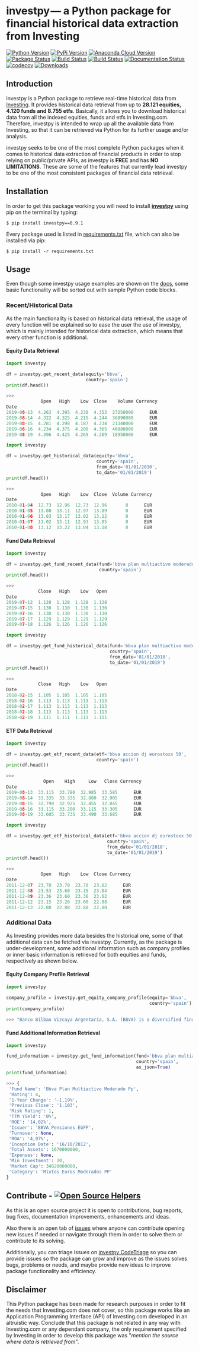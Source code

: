 # investpy — a Python package for financial historical data extraction from Investing

[![Python Version](https://img.shields.io/pypi/pyversions/investpy.svg)](https://pypi.org/project/investpy/)
[![PyPi Version](https://img.shields.io/pypi/v/investpy.svg)](https://pypi.org/project/investpy/)
[![Anaconda Cloud Version](https://anaconda.org/alvarob96/investpy/badges/version.svg)](https://anaconda.org/alvarob96/investpy)
[![Package Status](https://img.shields.io/pypi/status/investpy.svg)](https://pypi.org/project/investpy/)
[![Build Status](https://dev.azure.com/alvarob96/alvarob96/_apis/build/status/alvarob96.investpy?branchName=master)](https://dev.azure.com/alvarob96/alvarob96/_build?definitionId=1&_a=summary)
[![Build Status](https://img.shields.io/travis/alvarob96/investpy/master.svg?label=Travis%20CI&logo=travis&logoColor=white)](https://travis-ci.org/alvarob96/investpy)
[![Documentation Status](https://readthedocs.org/projects/investpy/badge/?version=latest)](https://investpy.readthedocs.io/)
[![codecov](https://codecov.io/gh/alvarob96/investpy/branch/master/graph/badge.svg)](https://codecov.io/gh/alvarob96/investpy)
[![Downloads](https://img.shields.io/pypi/dm/investpy.svg?maxAge=2592000&label=installs&color=%2327B1FF)](https://pypistats.org/packages/investpy)

## Introduction


investpy is a Python package to retrieve real-time historical data from [Investing](https://www.investing.com/). 
It provides historical data retrieval from up to **28.121 equities, 4.120 funds and 8.755 etfs**. Basically, 
it allows you to download historical data from all the indexed equities, funds and etfs in Investing.com. Therefore,
investpy is intended to wrap up all the available data from Investing, so that it can be retrieved via Python for 
its further usage and/or analysis.

investpy seeks to be one of the most complete Python packages when it comes to historical data extraction of financial
products in order to stop relying on public/private APIs, as investpy is **FREE** and has **NO LIMITATIONS**. These
are some of the features that currently lead investpy to be one of the most consistent packages of financial data retrieval.

## Installation

In order to get this package working you will need to install [**investpy**](https://pypi.org/project/investpy/) using 
pip on the terminal by typing:

``$ pip install investpy==0.9.1``

Every package used is listed in [requirements.txt](https://github.com/alvarob96/investpy/blob/master/requirements.txt) 
file, which can also be installed via pip:

``$ pip install -r requirements.txt``

## Usage

Even though some investpy usage examples are shown on the [docs](https://investpy.readthedocs.io/equities.html), 
some basic functionality will be sorted out with sample Python code blocks.

### Recent/Historical Data

As the main functionality is based on historical data retrieval, the usage of every function will be explained so to 
ease the user the use of investpy, which is mainly intended for historical data extraction, which means that every 
other function is additional.

#### Equity Data Retrieval

```python
import investpy

df = investpy.get_recent_data(equity='bbva',
                              country='spain')
print(df.head())

>>>
             Open   High    Low  Close    Volume Currency
Date                                                     
2019-08-13  4.263  4.395  4.230  4.353  27250000      EUR
2019-08-14  4.322  4.325  4.215  4.244  36890000      EUR
2019-08-15  4.281  4.298  4.187  4.234  21340000      EUR
2019-08-16  4.234  4.375  4.208  4.365  46080000      EUR
2019-08-19  4.396  4.425  4.269  4.269  18950000      EUR

```

```python
import investpy

df = investpy.get_historical_data(equity='bbva',
                                  country='spain',
                                  from_date='01/01/2010',
                                  to_date='01/01/2019')
print(df.head())

>>>
             Open   High    Low  Close  Volume Currency
Date                                                   
2010-01-04  12.73  12.96  12.73  12.96       0      EUR
2010-01-05  13.00  13.11  12.97  13.09       0      EUR
2010-01-06  13.03  13.17  13.02  13.12       0      EUR
2010-01-07  13.02  13.11  12.93  13.05       0      EUR
2010-01-08  13.12  13.22  13.04  13.18       0      EUR

```

#### Fund Data Retrieval

```python
import investpy

df = investpy.get_fund_recent_data(fund='bbva plan multiactivo moderado pp',
                                   country='spain')
print(df.head())

>>>
            Close   High    Low   Open
Date                                  
2019-07-12  1.128  1.128  1.128  1.128
2019-07-15  1.130  1.130  1.130  1.130
2019-07-16  1.130  1.130  1.130  1.130
2019-07-17  1.129  1.129  1.129  1.129
2019-07-18  1.126  1.126  1.126  1.126

```

```python
import investpy

df = investpy.get_fund_historical_data(fund='bbva plan multiactivo moderado pp',
                                       country='spain',
                                       from_date='01/01/2010',
                                       to_date='01/01/2019')
print(df.head())

>>>
            Close   High    Low   Open
Date                                  
2018-02-15  1.105  1.105  1.105  1.105
2018-02-16  1.113  1.113  1.113  1.113
2018-02-17  1.113  1.113  1.113  1.113
2018-02-18  1.113  1.113  1.113  1.113
2018-02-19  1.111  1.111  1.111  1.111

```

#### ETF Data Retrieval

```python
import investpy

df = investpy.get_etf_recent_data(etf='bbva accion dj eurostoxx 50',
                                  country='spain')
print(df.head())

>>>
              Open    High     Low   Close Currency
Date                                               
2019-08-13  33.115  33.780  32.985  33.585      EUR
2019-08-14  33.335  33.335  32.880  32.905      EUR
2019-08-15  32.790  32.925  32.455  32.845      EUR
2019-08-16  33.115  33.200  33.115  33.305      EUR
2019-08-19  33.605  33.735  33.490  33.685      EUR

```

```python
import investpy

df = investpy.get_etf_historical_data(etf='bbva accion dj eurostoxx 50',
                                      country='spain',
                                      from_date='01/01/2018',
                                      to_date='01/01/2019')
print(df.head())

>>>
             Open   High    Low  Close Currency
Date                                           
2011-12-07  23.70  23.70  23.70  23.62      EUR
2011-12-08  23.53  23.60  23.15  23.04      EUR
2011-12-09  23.36  23.60  23.36  23.62      EUR
2011-12-12  23.15  23.26  23.00  22.88      EUR
2011-12-13  22.88  22.88  22.88  22.80      EUR

```

### Additional Data

As Investing provides more data besides the historical one, some of that additional data can be fetched via investpy. 
Currently, as the package is under-development, some additional information such as company profiles or inner basic 
information is retrieved for both equities and funds, respectively as shown below.

#### Equity Company Profile Retrieval

```python
import investpy

company_profile = investpy.get_equity_company_profile(equity='bbva',
                                                      country='spain')
print(company_profile)

>>> "Banco Bilbao Vizcaya Argentaria, S.A. (BBVA) is a diversified financial company engaged in retail banking ..."
```

#### Fund Additional Information Retrieval

```python
import investpy

fund_information = investpy.get_fund_information(fund='bbva plan multiactivo moderado pp',
                                                 country='spain',
                                                 as_json=True)
print(fund_information)

>>> {
 'Fund Name': 'Bbva Plan Multiactivo Moderado Pp',
 'Rating': 4,
 '1-Year Change': '-1,19%',
 'Previous Close': '1.103',
 'Risk Rating': 1,
 'TTM Yield': '0%',
 'ROE': '14,02%',
 'Issuer': 'BBVA Pensiones EGFP',
 'Turnover': None,
 'ROA': '4,97%',
 'Inception Date': '16/10/2012',
 'Total Assets': 1670000000,
 'Expenses': None,
 'Min Investment': 30,
 'Market Cap': 34820000000,
 'Category': 'Mixtos Euros Moderados PP'
}
```

## Contribute - [![Open Source Helpers](https://www.codetriage.com/alvarob96/investpy/badges/users.svg)](https://www.codetriage.com/alvarob96/investpy)

As this is an open source project it is open to contributions, bug reports, bug fixes, documentation improvements, 
enhancements and ideas.

Also there is an open tab of [issues](https://github.com/alvarob96/investpy/issues) where anyone can contribute opening 
new issues if needed or navigate through them in order to solve them or contribute to its solving.

Additionally, you can triage issues on [investpy CodeTriage](https://www.codetriage.com/alvarob96/investpy) so you can 
provide issues so the package can grow and improve as the issues solves bugs, problems or needs, and maybe provide new 
ideas to improve package functionality and efficiency.

## Disclaimer

This Python package has been made for research purposes in order to fit the needs that Investing.com does not cover, so 
this package works like an Application Programming Interface (API) of Investing.com developed in an altruistic way. 
Conclude that this package is not related in any way with Investing.com or any dependant company, the only requirement 
specified by Investing in order to develop this package was "*mention the source where data is retrieved from*".
